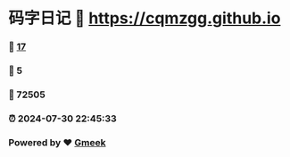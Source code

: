 # 码字日记 :link: https://cqmzgg.github.io 
### :page_facing_up: [17](https://cqmzgg.github.io/tag.html) 
### :speech_balloon: 5 
### :hibiscus: 72505 
### :alarm_clock: 2024-07-30 22:45:33 
### Powered by :heart: [Gmeek](https://github.com/Meekdai/Gmeek)
